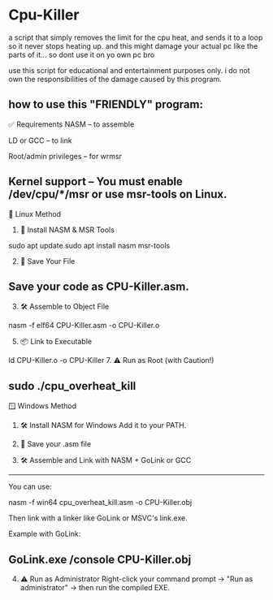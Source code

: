 # Cpu-Killer
a script that simply removes the limit for the cpu heat, and sends it to a loop so it never stops heating up. and this might damage your actual pc like the parts of it... so dont use it on yo own pc bro

use this script for educational and entertainment purposes only. i do not own the responsibilities of the damage caused by this program.

how to use this "FRIENDLY" program:
--------------------------------------
✅ Requirements
NASM – to assemble

LD or GCC – to link

Root/admin privileges – for wrmsr

Kernel support – You must enable /dev/cpu/*/msr or use msr-tools on Linux.
-----------------------------------------------------------------------------
🐧 Linux Method
1. 🔧 Install NASM & MSR Tools

sudo apt update
sudo apt install nasm msr-tools

2. 💾 Save Your File

Save your code as CPU-Killer.asm.
------------------------------------------
3. 🛠 Assemble to Object File
   
nasm -f elf64 CPU-Killer.asm -o CPU-Killer.o

5. 📦 Link to Executable
   
ld CPU-Killer.o -o CPU-Killer
7. ⚠ Run as Root (with Caution!)

sudo ./cpu_overheat_kill
-------------------------------------------------------------------------------
🪟 Windows Method
1. 🛠 Install NASM for Windows
Add it to your PATH.

2. 💾 Save your .asm file
3. 🛠 Assemble and Link with NASM + GoLink or GCC
--------------------------------------------------------------------------------
You can use:

nasm -f win64 cpu_overheat_kill.asm -o CPU-Killer.obj

Then link with a linker like GoLink or MSVC's link.exe.

Example with GoLink:

GoLink.exe /console CPU-Killer.obj
---------------------------------------------------------------------------------
4. ⚠ Run as Administrator
Right-click your command prompt → "Run as administrator" → then run the compiled EXE.


